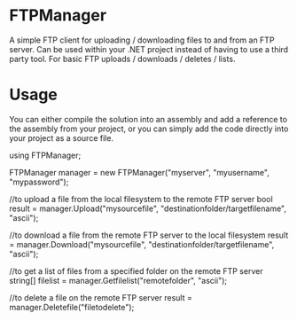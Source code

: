 FTPManager
==========

A simple FTP client for uploading / downloading files to and from an FTP server. Can be used within your .NET project instead of having to use a third party tool. For basic FTP uploads / downloads / deletes / lists.

Usage
=====

You can either compile the solution into an assembly and add a reference to the assembly from your project, or you can simply add the code directly into your project as a source file.

using FTPManager;

FTPManager manager = new FTPManager("myserver", "myusername", "mypassword");

//to upload a file from the local filesystem to the remote FTP server
bool result = manager.Upload("mysourcefile", "destinationfolder/targetfilename", "ascii");

//to download a file from the remote FTP server to the local filesystem
result = manager.Download("mysourcefile", "destinationfolder/targetfilename", "ascii");

//to get a list of files from a specified folder on the remote FTP server
string[] filelist = manager.Getfilelist("remotefolder", "ascii");

//to delete a file on the remote FTP server
result = manager.Deletefile("filetodelete");


